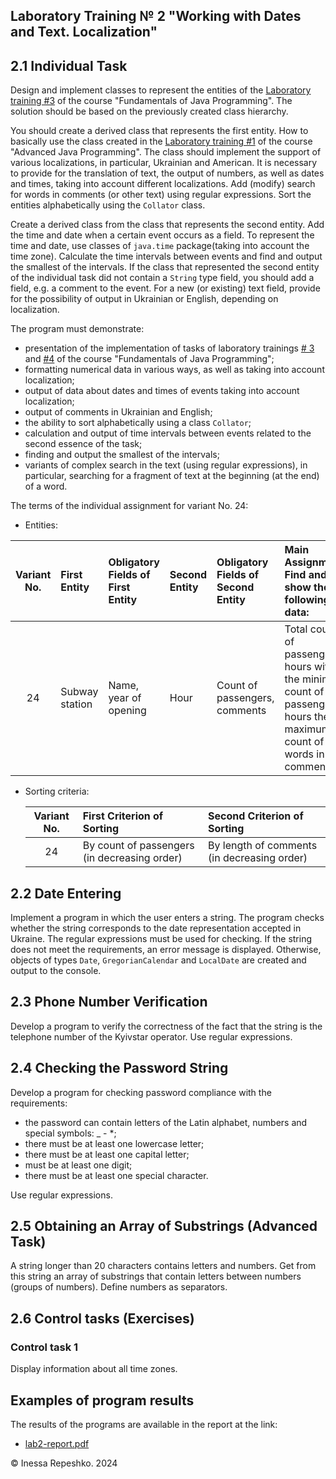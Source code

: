 ## Laboratory Training № 2 "Working with Dates and Text. Localization"



## 2.1 Individual Task

Design and implement classes to represent the entities of the [Laboratory training #3](https://github.com/InessaRepeshko/fundamentals-of-java-programming/blob/main/lab3) of the course "Fundamentals of Java Programming". The solution should be based on the previously created class hierarchy.

You should create a derived class that represents the first entity. How to basically use the class created in the [Laboratory training #1](https://github.com/InessaRepeshko/advanced-java-programming/blob/main/java-advanced/src/main/java/part2/lab1) of the course "Advanced Java Programming". The class should implement the support of various localizations, in particular, Ukrainian and American. It is necessary to provide for the translation of text, the output of numbers, as well as dates and times, taking into account different localizations. Add (modify) search for words in comments (or other text) using regular expressions. Sort the entities alphabetically using the ```Collator``` class.

Create a derived class from the class that represents the second entity. Add the time and date when a certain event occurs as a field. To represent the time and date, use classes of ```java.time``` package(taking into account the time zone). Calculate the time intervals between events and find and output the smallest of the intervals. If the class that represented the second entity of the individual task did not contain a ```String``` type field, you should add a field, e.g. a comment to the event. For a new (or existing) text field, provide for the possibility of output in Ukrainian or English, depending on localization.

The program must demonstrate:

* presentation of the implementation of tasks of laboratory trainings [# 3](https://github.com/InessaRepeshko/fundamentals-of-java-programming/blob/main/lab3) and [#4](https://github.com/InessaRepeshko/fundamentals-of-java-programming/blob/main/lab4) of the course "Fundamentals of Java Programming";
* formatting numerical data in various ways, as well as taking into account localization;
* output of data about dates and times of events taking into account localization;
* output of comments in Ukrainian and English;
* the ability to sort alphabetically using a class ```Collator```;
* calculation and output of time intervals between events related to the second essence of the task; 
* finding and output the smallest of the intervals;
* variants of complex search in the text (using regular expressions), in particular, searching for a fragment of text at the beginning (at the end) of a word.

The terms of the individual assignment for variant No. 24:

* Entities:


| Variant No. | First Entity   | Obligatory Fields of First Entity | Second Entity | Obligatory Fields of Second Entity | Main Assignment: Find and show the following data:                                                                  |
|:-----------:| :------------- | :-------------------------------- | :------------ | :--------------------------------- | :------------------------------------------------------------------------------------------------------------------ |
|     24      | Subway station | Name, year of opening	           | Hour          | Count of passengers, comments	    | Total count of passengers, hours with the minimum count of passengers, hours the maximum count of words in comments |

* Sorting criteria:


  | Variant No. | First Criterion of Sorting                   | Second Criterion of Sorting                 |
  |:-----------:| :------------------------------------------- | :------------------------------------------ |
  |     24      | By count of passengers (in decreasing order) | By length of comments (in decreasing order) |



## 2.2 Date Entering

Implement a program in which the user enters a string. The program checks whether the string corresponds to the date representation accepted in Ukraine. The regular expressions must be used for checking. If the string does not meet the requirements, an error message is displayed. Otherwise, objects of types ```Date```, ```GregorianCalendar``` and ```LocalDate``` are created and output to the console.



## 2.3 Phone Number Verification

Develop a program to verify the correctness of the fact that the string is the telephone number of the Kyivstar operator. Use regular expressions.



## 2.4 Checking the Password String

Develop a program for checking password compliance with the requirements:

* the password can contain letters of the Latin alphabet, numbers and special symbols: _ - *;
* there must be at least one lowercase letter;
* there must be at least one capital letter;
* must be at least one digit;
* there must be at least one special character.

Use regular expressions.


## 2.5 Obtaining an Array of Substrings (Advanced Task)

A string longer than 20 characters contains letters and numbers. Get from this string an array of substrings that contain letters between numbers (groups of numbers). Define numbers as separators.



## 2.6 Control tasks (Exercises)
### Control task 1

Display information about all time zones.



## Examples of program results

The results of the programs are available in the report at the link: 

* [lab2-report.pdf](https://github.com/InessaRepeshko/advanced-java-programming/tree/main/reports/RepeshkoIV-CS222a-Lab2.pdf)



© Inessa Repeshko. 2024
